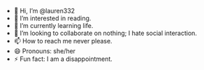 - 👋 Hi, I’m @lauren332
- 👀 I’m interested in reading.
- 🌱 I’m currently learning life.
- 💞️ I’m looking to collaborate on nothing; I hate social interaction.
- 📫 How to reach me never please.
- 😄 Pronouns: she/her
- ⚡ Fun fact: I am a disappointment.

<!---
lauren332/lauren332 is a ✨ special ✨ repository because its `README.md` (this file) appears on your GitHub profile.
You can click the Preview link to take a look at your changes.
--->
